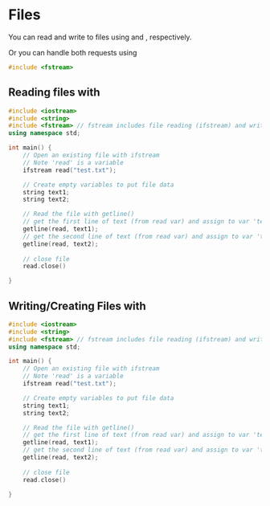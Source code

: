 # Files

You can read and write to files using <ifstream> and <ofstream>, respectively.

Or you can handle both requests using <fstream>

```cpp
#include <fstream>
```

## Reading files with <ifstream>
```cpp
#include <iostream>
#include <string>
#include <fstream> // fstream includes file reading (ifstream) and writing (ofstream)
using namespace std;

int main() {
	// Open an existing file with ifstream
	// Note 'read' is a variable
	ifstream read("test.txt");

	// Create empty variables to put file data 
	string text1;
	string text2;

	// Read the file with getline()
	// get the first line of text (from read var) and assign to var 'text1'
	getline(read, text1);
	// get the second line of text (from read var) and assign to var 'text2'
	getline(read, text2);
	
	// close file
	read.close()

}
```

## Writing/Creating Files with <ofstream>
```cpp
#include <iostream>
#include <string>
#include <fstream> // fstream includes file reading (ifstream) and writing (ofstream)
using namespace std;

int main() {
	// Open an existing file with ifstream
	// Note 'read' is a variable
	ifstream read("test.txt");

	// Create empty variables to put file data 
	string text1;
	string text2;

	// Read the file with getline()
	// get the first line of text (from read var) and assign to var 'text1'
	getline(read, text1);
	// get the second line of text (from read var) and assign to var 'text2'
	getline(read, text2);
	
	// close file
	read.close()

}
```